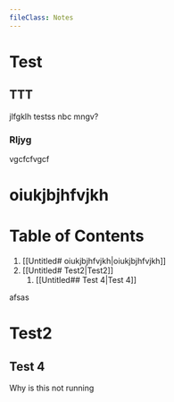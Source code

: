 ```yaml
---
fileClass: Notes
---
```


# Test
## TTT
jlfgklh
testss
nbc mngv?


### Rljyg
vgcfcfvgcf

# oiukjbjhfvjkh
<!-- Table of Contents default-->
# Table of Contents
1. [[Untitled# oiukjbjhfvjkh|oiukjbjhfvjkh]]
2. [[Untitled# Test2|Test2]]
	1. [[Untitled## Test 4|Test 4]]

<!-- End of TOC -->

afsas

# Test2
## Test 4
Why is this not running